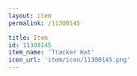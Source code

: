 ```yaml
---
layout: item
permalink: /11300145

title: Item
id: 11300145
item_name: 'Tracker Hat'
icon_url: 'item/icon/11300145.png'
---
```

